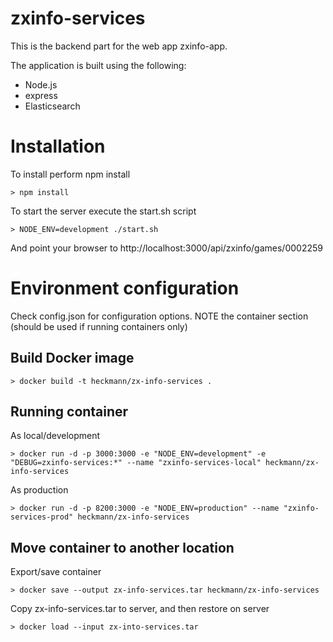 # zxinfo-services
This is the backend part for the web app zxinfo-app.

The application is built using the following:

* Node.js
* express
* Elasticsearch

# Installation
To install perform npm install
````
> npm install
````

To start the server execute the start.sh script

````
> NODE_ENV=development ./start.sh
````

And point your browser to http://localhost:3000/api/zxinfo/games/0002259

# Environment configuration
Check config.json for configuration options.
NOTE the container section (should be used if running containers only)

## Build Docker image

````
> docker build -t heckmann/zx-info-services .
````

## Running container

As local/development
````
> docker run -d -p 3000:3000 -e "NODE_ENV=development" -e "DEBUG=zxinfo-services:*" --name "zxinfo-services-local" heckmann/zx-info-services
````

As production
````
> docker run -d -p 8200:3000 -e "NODE_ENV=production" --name "zxinfo-services-prod" heckmann/zx-info-services
````

## Move container to another location

Export/save container
````
> docker save --output zx-info-services.tar heckmann/zx-info-services
````
Copy zx-info-services.tar to server, and then restore on server

````
> docker load --input zx-into-services.tar
````
